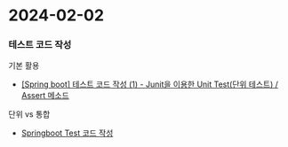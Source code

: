 # 2024-02-02

### 테스트 코드 작성

기본 활용

- [[Spring boot] 테스트 코드 작성 (1) - Junit을 이용한 Unit Test(단위 테스트) / Assert 메소드](https://thalals.tistory.com/273)

단위 vs 통합

- [Springboot Test 코드 작성](https://dingdingmin-back-end-developer.tistory.com/entry/Springboot-Test-%EC%BD%94%EB%93%9C-%EC%9E%91%EC%84%B1-1)


